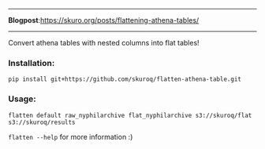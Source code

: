 
---

**Blogpost**:<a href="https://skuro.org/posts/flattening-athena-tables/" target="_blank">https://skuro.org/posts/flattening-athena-tables/</a> 

---

Convert athena tables with nested columns into flat tables!

### Installation:  
```pip install git+https://github.com/skuroq/flatten-athena-table.git```

### Usage:  

```flatten default raw_nyphilarchive flat_nyphilarchive s3://skuroq/flat s3://skuroq/results```

```flatten --help``` for more information :)
